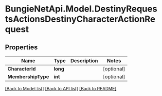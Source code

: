 
# BungieNetApi.Model.DestinyRequestsActionsDestinyCharacterActionRequest

## Properties

Name | Type | Description | Notes
------------ | ------------- | ------------- | -------------
**CharacterId** | **long** |  | [optional] 
**MembershipType** | **int** |  | [optional] 

[[Back to Model list]](../README.md#documentation-for-models)
[[Back to API list]](../README.md#documentation-for-api-endpoints)
[[Back to README]](../README.md)

